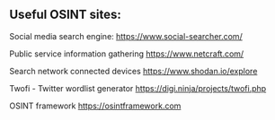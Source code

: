 ## Useful OSINT sites:

Social media search engine:
https://www.social-searcher.com/

Public service information gathering
https://www.netcraft.com/

Search network connected devices
https://www.shodan.io/explore

Twofi - Twitter wordlist generator
https://digi.ninja/projects/twofi.php

OSINT framework
https://osintframework.com
